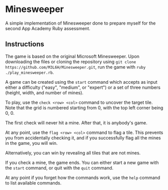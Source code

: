 # Minesweeper

A simple implementation of Minesweeper done to prepare myself for the second App
Academy Ruby assessment.

## Instructions

The game is based on the original Microsoft Minesweeper. Upon downloading the
files or cloning the repository using
`git clone https://github.com/M3L6H/Minesweeper.git`, run the game with
`ruby ./play_minesweeper.rb`.

A game can be created using the `start` command which accepts as input either a
difficulty ("easy", "medium", or "expert") or a set of three numbers (height,
width, and number of mines).

To play, use the `check <row> <col>` command to uncover the target tile. Note
that the grid is numbered starting from 0, with the top left corner being 0, 0.

The first check will never hit a mine. After that, it is anybody's game.

At any point, use the `flag <row> <col>` command to flag a tile. This prevents
you from accidentally checking it, and if you successfully flag all the mines in
the game, you will win.

Alternatively, you can win by revealing all tiles that are not mines.

If you check a mine, the game ends. You can either start a new game with the
`start` command, or quit with the `quit` command.

At any point if you forget how the commands work, use the `help` command to list
available commands.
